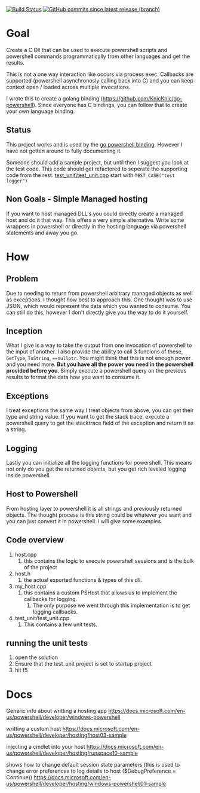 [![Build Status](https://dev.azure.com/oneeyedelf1/powershell.native/_apis/build/status/KnicKnic.native-powershell?branchName=master)](https://dev.azure.com/oneeyedelf1/powershell.native/_build/latest?definitionId=2&branchName=master)
[![GitHub commits since latest release (branch)](https://img.shields.io/github/commits-since/KnicKnic/native-powershell/latest.svg)](https://github.com/KnicKnic/native-powershell/releases/latest)

# Goal
Create a C Dll that can be used to execute powershell scripts and powershell commands programmatically from other languages and get the results. 

This is not a one way interaction like occurs via process exec. Callbacks are supported (powershell asynchronosly calling back into C) and you can keep context open / loaded across multiple invocations.

I wrote this to create a golang binding (https://github.com/KnicKnic/go-powershell). Since everyone has C bindings, you can follow that to create your own language binding.


## Status
This project works and is used by the [go powershell binding](https://github.com/KnicKnic/go-powershell). However I have not gotten around to fully documenting it.

Someone should add a sample project, but until then I suggest you look at the test code. This code should get refactored to seperate the supporting code from the rest. [test_unit\test_unit.cpp](test_unit\test_unit.cpp) start with `TEST_CASE("test logger")`

## Non Goals - Simple Managed hosting
If you want to host managed DLL's you could directly create a managed host and do it that way. This offers a very simple alternative. Write some wrappers in powershell or directly in the hosting language via powershell statements and away you go.

# How
## Problem
Due to needing to return from powershell arbitrary managed objects as well as exceptions. I thought how best to approach this. One thought was to use JSON, which would represent the data which you wanted to consume. You can still do this, however I don't directly give you the way to do it yourself. 

## Inception
What I give is a way to take the output from one invocation of powershell to the input of another. I also provide the ability to call 3 funcions of these, `GetType`, `ToString`, `==nullptr`. You might think that this is not enough power and you need more. **But you have all the power you need in the powershell provided before you**. Simply execute a powershell query on the previous results to format the data how you want to consume it.

## Exceptions
I treat exceptions the same way I treat objects from above, you can get their type and string value. If you want to get the stack trace, execute a powershell query to get the stacktrace field of the exception and return it as a string.

## Logging
Lastly you can initialize all the logging functions for powershell. This means not only do you get the returned objects, but you get rich leveled logging inside powershell.

## Host to Powershell
From hosting layer to powershell it is all strings and previously returned objects. The thought process is this string could be whatever you want and you can just convert it in powershell. I will give some examples.

## Code overview

1. host.cpp
    1. this contains the logic to execute powershell sessions and is the bulk of the project
1. host.h
    1. the actual exported functions & types of this dll.
1. my_host.cpp
    1. this contains a custom PSHost that allows us to implement the callbacks for logging.
        1. The only purpose we went through this implementation is to get logging callbacks.
1. test_unit/test_unit.cpp
    1. This contains a few unit tests.

## running the unit tests

1. open the solution
1. Ensure that the test_unit project is set to startup project
1. hit f5

# Docs

Generic info about writting a hosting app
https://docs.microsoft.com/en-us/powershell/developer/windows-powershell

writting a custom host
https://docs.microsoft.com/en-us/powershell/developer/hosting/host03-sample

injecting a cmdlet into your host
https://docs.microsoft.com/en-us/powershell/developer/hosting/runspace10-sample

shows how to change default session state parameters (this is used to change error preferences to log details to host ($DebugPreference = Continue))
https://docs.microsoft.com/en-us/powershell/developer/hosting/windows-powershell01-sample